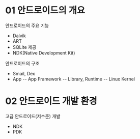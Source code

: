 # 01 안드로이드의 개요
안드로이드의 주요 기능
- Dalvik
- ART
- SQLite 제공
- NDK(Native Development Kit)

안드로이드의 구조
- Smail, Dex
- App -- App Framework -- Library, Runtime -- Linux Kernel

# 02 안드로이드 개발 환경
고급 안드로이드(저수준) 개발
- NDK
- PDK
